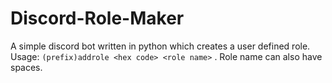 # Discord-Role-Maker
A simple discord bot written in python which creates a user defined role. Usage: `(prefix)addrole <hex code> <role name>` . Role name can also have spaces.
